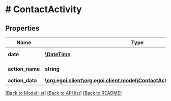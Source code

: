 # # ContactActivity

## Properties

Name | Type | Description | Notes
------------ | ------------- | ------------- | -------------
**date** | [**\DateTime**](\DateTime.md) | The date and time | [optional] 
**action_name** | **string** | Action name | [optional] 
**action_data** | [**\org.egoi.client\org.egoi.client.model\ContactActivityClickAllOfActionData**](ContactActivityClickAllOfActionData.md) |  | [optional] 

[[Back to Model list]](../../README.md#documentation-for-models) [[Back to API list]](../../README.md#documentation-for-api-endpoints) [[Back to README]](../../README.md)


